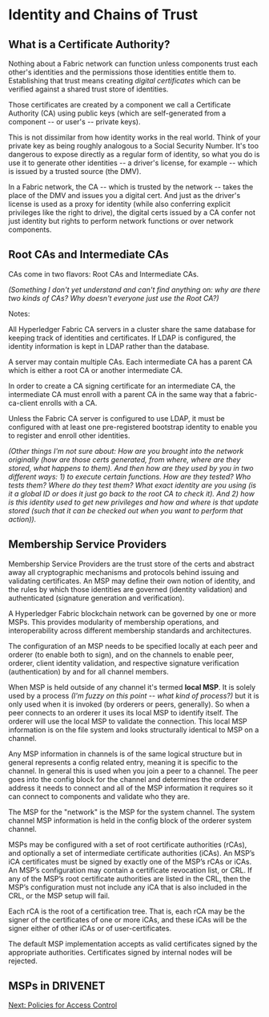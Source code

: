 # Identity and Chains of Trust


## What is a Certificate Authority?

Nothing about a Fabric network can function unless components trust each other's identities and the permissions those identities entitle them to. Establishing that trust means creating *digital certificates* which can be verified against a shared trust store of identities.

Those certificates are created by a component we call a Certificate Authority (CA) using public keys (which are self-generated from a component -- or user's -- private keys).

This is not dissimilar from how identity works in the real world. Think of your private key as being roughly analogous to a Social Security Number. It's too dangerous to expose directly as a regular form of identity, so what you do is use it to generate other identities -- a driver's license, for example -- which is issued by a trusted source (the DMV).

In a Fabric network, the CA -- which is trusted by the network -- takes the place of the DMV and issues you a digital cert. And just as the driver's license is used as a proxy for identity (while also conferring explicit privileges like the right to drive), the digital certs issued by a CA confer not just identity but rights to perform network functions or over network components.

## Root CAs and Intermediate CAs

CAs come in two flavors: Root CAs and Intermediate CAs.

*(Something I don't yet understand and can't find anything on: why are there two kinds of CAs? Why doesn't everyone just use the Root CA?)*


Notes:

All Hyperledger Fabric CA servers in a cluster share the same database for keeping track of identities and certificates. If LDAP is configured, the identity information is kept in LDAP rather than the database.

A server may contain multiple CAs. Each intermediate CA has a parent CA which is either a root CA or another intermediate CA.

In order to create a CA signing certificate for an intermediate CA, the intermediate CA must enroll with a parent CA in the same way that a fabric-ca-client enrolls with a CA.

Unless the Fabric CA server is configured to use LDAP, it must be configured with at least one pre-registered bootstrap identity to enable you to register and enroll other identities.



*(Other things I'm not sure about: How are you brought into the network originally (how are those certs generated, from where, where are they stored, what happens to them). And then how are they used by you in two different ways: 1) to execute certain functions. How are they tested? Who tests them? Where do they test them? What exact identity are you using (is it a global ID or does it just go back to the root CA to check it). And 2) how is this identity used to get new privileges and how and where is that update stored (such that it can be checked out when you want to perform that action)).*







## Membership Service Providers

Membership Service Providers  are the trust store of the certs and abstract away all cryptographic mechanisms and protocols behind issuing and validating certificates. An MSP may define their own notion of identity, and the rules by which those identities are governed (identity validation) and authenticated (signature generation and verification).

A Hyperledger Fabric blockchain network can be governed by one or more MSPs. This provides modularity of membership operations, and interoperability across different membership standards and architectures.

The configuration of an MSP needs to be specified locally at each peer and orderer (to enable both to sign), and on the channels to enable peer, orderer, client identity validation, and respective signature verification (authentication) by and for all channel members.

When MSP is held outside of any channel it's termed **local MSP**. It is solely used by a process *(I'm fuzzy on this point -- what kind of process?)* but it is only used when it is invoked (by orderers or peers, generally). So when a peer connects to an orderer it uses its local MSP to identify itself. The orderer will use the local MSP to validate the connection. This local MSP information is on the file system and looks structurally identical to MSP on a channel.

Any MSP information in channels is of the same logical structure but in general represents a config related entry, meaning it is specific to the channel. In general this is used when you join a peer to a channel. The peer goes into the config block for the channel and determines the orderer address it needs to connect and all of the MSP information it requires so it can connect to components and validate who they are.

The MSP for the "network" is the MSP for the system channel. The system channel MSP information is held in the config block of the orderer system channel.

MSPs may be configured with a set of root certificate authorities (rCAs), and optionally a set of intermediate certificate authorities (iCAs). An MSP’s iCA certificates must be signed by exactly one of the MSP’s rCAs or iCAs. An MSP’s configuration may contain a certificate revocation list, or CRL. If any of the MSP’s root certificate authorities are listed in the CRL, then the MSP’s configuration must not include any iCA that is also included in the CRL, or the MSP setup will fail.

Each rCA is the root of a certification tree. That is, each rCA may be the signer of the certificates of one or more iCAs, and these iCAs will be the signer either of other iCAs or of user-certificates.

The default MSP implementation accepts as valid certificates signed by the appropriate authorities. Certificates signed by internal nodes will be rejected.




## MSPs in DRIVENET





[Next: Policies for Access Control](./PoliciesforAccessControl.md)

